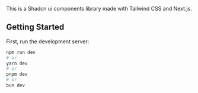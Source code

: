 This is a Shadcn ui components library made with Tailwind CSS and Next.js.

## Getting Started

First, run the development server:

```bash
npm run dev
# or
yarn dev
# or
pnpm dev
# or
bun dev
```
